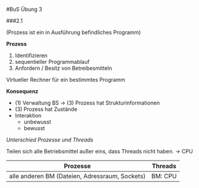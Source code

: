 #BuS Übung 3

###2.1

(Prozess ist ein in Ausführung befindliches Programm)

__Prozess__

1. Identifizieren
2. sequentieller Programmablauf
3. Anfordern / Besitz von Betreibesmitteln

Virtueller Rechner für ein bestimmtes Programm

__Konsequenz__
- (1) Verwaltung BS -> (3) Prozess hat Strukturinformationen
- (3) Prozess hat Zustände
- Interaktion
    - unbewusst
    - bewusst

_Unterschied Prozesse und Threads_

Teilen sich alle Betriebsmittel außer eins, dass Threads nicht haben. -> CPU

| Prozesse | Threads |
| :-: | :-: |
| alle anderen BM (Dateien, Adressraum, Sockets) | BM: CPU |
